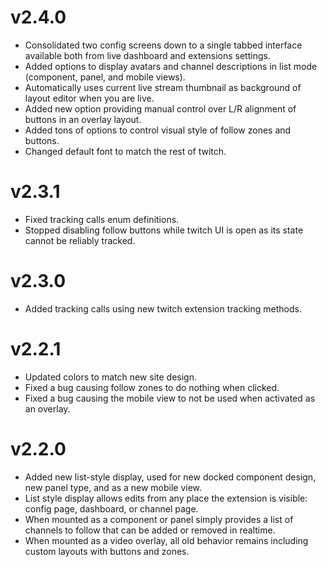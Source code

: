 # v2.4.0

- Consolidated two config screens down to a single tabbed interface available both from live dashboard and extensions settings.
- Added options to display avatars and channel descriptions in list mode (component, panel, and mobile views).
- Automatically uses current live stream thumbnail as background of layout editor when you are live.
- Added new option providing manual control over L/R alignment of buttons in an overlay layout.
- Added tons of options to control visual style of follow zones and buttons.
- Changed default font to match the rest of twitch.

# v2.3.1

- Fixed tracking calls enum definitions.
- Stopped disabling follow buttons while twitch UI is open as its state cannot be reliably tracked.

# v2.3.0

- Added tracking calls using new twitch extension tracking methods.

# v2.2.1

- Updated colors to match new site design.
- Fixed a bug causing follow zones to do nothing when clicked.
- Fixed a bug causing the mobile view to not be used when activated as an overlay.

# v2.2.0

- Added new list-style display, used for new docked component design, new panel type, and as a new mobile view.
- List style display allows edits from any place the extension is visible: config page, dashboard, or channel page.
- When mounted as a component or panel simply provides a list of channels to follow that can be added or removed in realtime.
- When mounted as a video overlay, all old behavior remains including custom layouts with buttons and zones.
